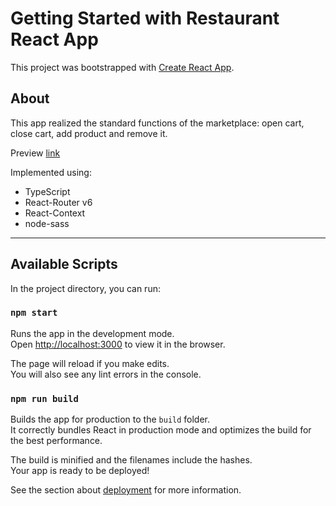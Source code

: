 # Getting Started with Restaurant React App

This project was bootstrapped with [Create React App](https://github.com/facebook/create-react-app).

## About 

This app realized the standard functions of the marketplace: open cart, close cart, add product and remove it.

Preview [link](https://dffuqp.github.io/restaurant-react)


Implemented using:

- TypeScript
- React-Router v6
- React-Context
- node-sass

---

## Available Scripts

In the project directory, you can run:

### `npm start`

Runs the app in the development mode.\
Open [http://localhost:3000](http://localhost:3000) to view it in the browser.

The page will reload if you make edits.\
You will also see any lint errors in the console.


### `npm run build`

Builds the app for production to the `build` folder.\
It correctly bundles React in production mode and optimizes the build for the best performance.

The build is minified and the filenames include the hashes.\
Your app is ready to be deployed!

See the section about [deployment](https://facebook.github.io/create-react-app/docs/deployment) for more information.

